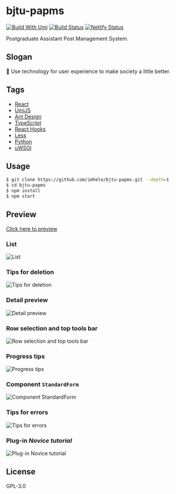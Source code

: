 # bjtu-papms

[![Build With Umi](https://img.shields.io/badge/build%20with-umi-028fe4.svg?style=flat)](http://umijs.org/)
[![Build Status](https://img.shields.io/travis/imhele/bjtu-papms.svg?style=flat)](https://travis-ci.org/imhele/bjtu-papms)
[![Netlify Status](https://api.netlify.com/api/v1/badges/7f078f48-b8d6-405c-bc01-1823768f167a/deploy-status)](https://app.netlify.com/sites/bjtu-papms/deploys)

Postgraduate Assistant Post Management System.


## Slogan

🎈 Use technology for user experience to make society a little better.


## Tags

- [React](https://github.com/facebook/react)
- [UmiJS](https://github.com/umijs/umi)
- [Ant Design](https://github.com/ant-design/ant-design)
- [TypeScript](https://github.com/Microsoft/TypeScript)
- [React Hooks](https://reactjs.org/docs/hooks-intro.html)
- [Less](https://github.com/less/less.js)
- [Python](https://www.python.org/)
- [uWSGI](https://github.com/unbit/uwsgi)


## Usage

```bash
$ git clone https://github.com/imhele/bjtu-papms.git --depth=1
$ cd bjtu-papms
$ npm install
$ npm start
```


## Preview

[Click here to preview](https://bjtu-papms.netlify.com)

### List
![List](https://user-images.githubusercontent.com/32428655/52544912-d1647980-2dee-11e9-9c05-ed88e6f110f9.png)

### Tips for deletion
![Tips for deletion](https://user-images.githubusercontent.com/32428655/52544919-d9bcb480-2dee-11e9-909e-4499c806afc4.png)

### Detail preview
![Detail preview](https://user-images.githubusercontent.com/32428655/52544959-0f619d80-2def-11e9-9f6b-b9b21d154946.png)

### Row selection and top tools bar
![Row selection and top tools bar](https://user-images.githubusercontent.com/32428655/52544960-0ffa3400-2def-11e9-84cf-0936e1418529.png)

### Progress tips
![Progress tips](https://user-images.githubusercontent.com/32428655/52544977-2607f480-2def-11e9-9aad-8c65433a049c.png)

### Component `StandardForm`
![Component StandardForm](https://user-images.githubusercontent.com/32428655/52544992-38822e00-2def-11e9-8e49-e577085274bb.png)

### Tips for errors
![Tips for errors](https://user-images.githubusercontent.com/32428655/52545003-4a63d100-2def-11e9-90ba-d40ce3850757.png)

### Plug-in *Novice tutorial*
![Plug-in Novice tutorial](https://user-images.githubusercontent.com/32428655/52649221-e17d7580-2f22-11e9-915a-98e4291c2dac.png)



## License

GPL-3.0
